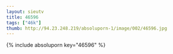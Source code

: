 ```yaml
--- 
layout: sieutv
title: 46596
tags: ["46k"]
thumb: http://94.23.248.219/absoluporn-1/image/002/46596.jpg
---
```

{% include absoluporn key="46596" %} 
